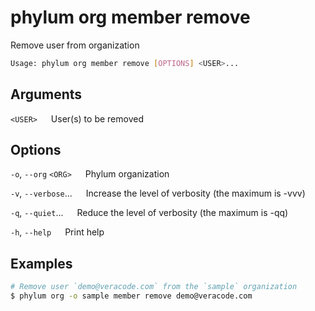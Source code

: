 # phylum org member remove

Remove user from organization

```sh
Usage: phylum org member remove [OPTIONS] <USER>...
```

## Arguments

`<USER>`
&emsp; User(s) to be removed

## Options

`-o`, `--org` `<ORG>`
&emsp; Phylum organization

`-v`, `--verbose`...
&emsp; Increase the level of verbosity (the maximum is -vvv)

`-q`, `--quiet`...
&emsp; Reduce the level of verbosity (the maximum is -qq)

`-h`, `--help`
&emsp; Print help

## Examples

```sh
# Remove user `demo@veracode.com` from the `sample` organization
$ phylum org -o sample member remove demo@veracode.com
```
